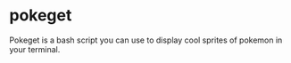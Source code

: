 # pokeget
Pokeget is a bash script you can use to display cool sprites of pokemon in your terminal.
